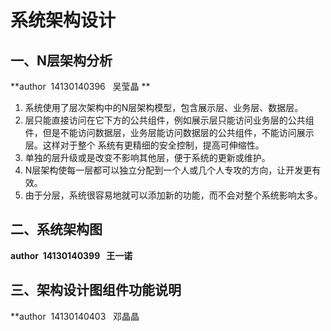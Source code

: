 # 系统架构设计
## 一、N层架构分析
**author  14130140396   吴莹晶 **
1. 系统使用了层次架构中的N层架构模型，包含展示层、业务层、数据层。
2. 层只能直接访问在它下方的公共组件，例如展示层只能访问业务层的公共组件，但是不能访问数据层，业务层能访问数据层的公共组件，不能访问展示层。这样对于整个 系统有更精细的安全控制，提高可伸缩性。
3. 单独的层升级或是改变不影响其他层，便于系统的更新或维护。
4. N层架构使每一层都可以独立分配到一个人或几个人专攻的方向，让开发更有效。
5. 由于分层，系统很容易地就可以添加新的功能，而不会对整个系统影响太多。



## 二、系统架构图
**author  14130140399   王一诺**



## 三、架构设计图组件功能说明
**author  14130140403   邓晶晶














